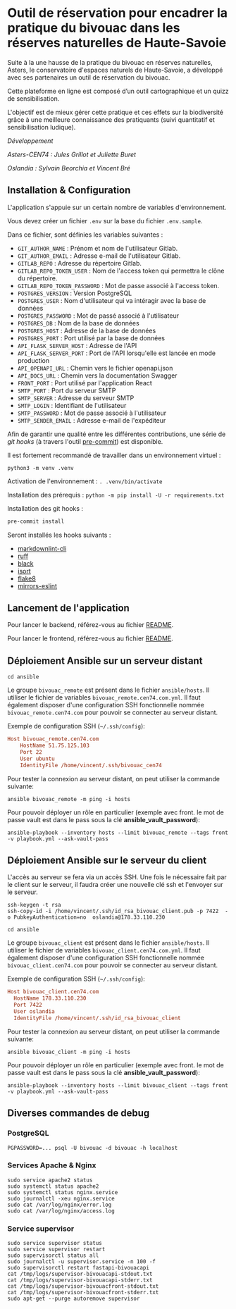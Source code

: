 # Outil de réservation pour encadrer la pratique du bivouac dans les réserves naturelles de Haute-Savoie

Suite à la une hausse de la pratique du bivouac en réserves naturelles, Asters, le conservatoire d'espaces naturels de Haute-Savoie, a développé avec ses partenaires un outil de réservation du bivouac.

Cette plateforme en ligne est composé d’un outil cartographique et un quizz de sensibilisation.

L'objectif est de mieux gérer cette pratique et ces effets sur la biodiversité grâce à une meilleure connaissance des pratiquants (suivi quantitatif et sensibilisation ludique).

*Développement*

*Asters-CEN74 : Jules Grillot et Juliette Buret*

*Oslandia : Sylvain Beorchia et Vincent Bré*

## Installation & Configuration

L'application s'appuie sur un certain nombre de variables d'environnement.

Vous devez créer un fichier `.env` sur la base du fichier `.env.sample`.

Dans ce fichier, sont définies les variables suivantes :

- `GIT_AUTHOR_NAME` : Prénom et nom de l'utilisateur Gitlab.
- `GIT_AUTHOR_EMAIL` : Adresse e-mail de l'utilisateur Gitlab.
- `GITLAB_REPO` : Adresse du répertoire Gitlab.
- `GITLAB_REPO_TOKEN_USER` : Nom de l'access token qui permettra le clône du répertoire.
- `GITLAB_REPO_TOKEN_PASSWORD` : Mot de passe associé à l'access token.
- `POSTGRES_VERSION` : Version PostgreSQL
- `POSTGRES_USER` : Nom d'utilisateur qui va intéragir avec la base de données
- `POSTGRES_PASSWORD` : Mot de passé associé à l'utilisateur
- `POSTGRES_DB` : Nom de la base de données
- `POSTGRES_HOST` : Adresse de la base de données
- `POSTGRES_PORT` : Port utilisé par la base de données
- `API_FLASK_SERVER_HOST` : Adresse de l'API
- `API_FLASK_SERVER_PORT` : Port de l'API lorsqu'elle est lancée en mode production
- `API_OPENAPI_URL` : Chemin vers le fichier openapi.json
- `API_DOCS_URL` : Chemin vers la documentation Swagger
- `FRONT_PORT` : Port utilisé par l'application React
- `SMTP_PORT` : Port du serveur SMTP
- `SMTP_SERVER` : Adresse du serveur SMTP
- `SMTP_LOGIN` : Identifiant de l'utilisateur
- `SMTP_PASSWORD` : Mot de passe associé à l'utilisateur
- `SMTP_SENDER_EMAIL` : Adresse e-mail de l'expéditeur

Afin de garantir une qualité entre les différentes contributions, une série de _git hooks_ (à travers l'outil [pre-commit](https://pre-commit.com/)) est disponible.

Il est fortement recommandé de travailler dans un environnement virtuel :

`python3 -m venv .venv`

Activation de l'environnement :
`. .venv/bin/activate`

Installation des prérequis :
`python -m pip install -U -r requirements.txt`

Installation des git hooks :

```bash
pre-commit install
```

Seront installés les hooks suivants :

- [markdownlint-cli](https://github.com/igorshubovych/markdownlint-cli)
- [ruff](https://github.com/charliermarsh/ruff-pre-commit)
- [black](https://github.com/psf/black)
- [isort](https://github.com/pycqa/isort)
- [flake8](https://github.com/pycqa/flake8)
- [mirrors-eslint](https://github.com/pre-commit/mirrors-eslint)

## Lancement de l'application

Pour lancer le backend, référez-vous au fichier [README](./api/README.md).

Pour lancer le frontend, référez-vous au fichier [README](./front/README.md).

## Déploiement Ansible sur un serveur distant

```shell
cd ansible
```

Le groupe `bivouac_remote` est présent dans le fichier `ansible/hosts`. Il utiliser le fichier de variables `bivouac_remote.cen74.com.yml`. Il faut également disposer d'une configuration SSH fonctionnelle nommée `bivouac_remote.cen74.com` pour pouvoir se connecter au serveur distant.

Exemple de configuration SSH (`~/.ssh/config`):

```ini
Host bivouac_remote.cen74.com
    HostName 51.75.125.103
    Port 22
    User ubuntu
    IdentityFile /home/vincent/.ssh/bivouac_cen74
```

Pour tester la connexion au serveur distant, on peut utiliser la commande suivante:

```shell
ansible bivouac_remote -m ping -i hosts
```

Pour pouvoir déployer un rôle en particulier (exemple avec front. le mot de passe vault est dans le pass sous la clé **ansible_vault_password**):

```shell
ansible-playbook --inventory hosts --limit bivouac_remote --tags front -v playbook.yml --ask-vault-pass
```

## Déploiement Ansible sur le serveur du client

L'accès au serveur se fera via un accès SSH. Une fois le nécessaire fait par le client sur le serveur, il faudra créer une nouvelle clé ssh et l'envoyer sur le serveur.

```shell
ssh-keygen -t rsa
ssh-copy-id -i /home/vincent/.ssh/id_rsa_bivouac_client.pub -p 7422  -o PubkeyAuthentication=no  oslandia@178.33.110.230
```

```shell
cd ansible
```

Le groupe `bivouac_client` est présent dans le fichier `ansible/hosts`. Il utiliser le fichier de variables `bivouac_client.cen74.com.yml`. Il faut également disposer d'une configuration SSH fonctionnelle nommée `bivouac_client.cen74.com` pour pouvoir se connecter au serveur distant.

Exemple de configuration SSH (`~/.ssh/config`):

```ini
Host bivouac_client.cen74.com
  HostName 178.33.110.230
  Port 7422
  User oslandia
  IdentityFile /home/vincent/.ssh/id_rsa_bivouac_client
```

Pour tester la connexion au serveur distant, on peut utiliser la commande suivante:

```shell
ansible bivouac_client -m ping -i hosts
```

Pour pouvoir déployer un rôle en particulier (exemple avec front. le mot de passe vault est dans le pass sous la clé **ansible_vault_password**):

```shell
ansible-playbook --inventory hosts --limit bivouac_client --tags front -v playbook.yml --ask-vault-pass
```

## Diverses commandes de debug

### PostgreSQL

```shell
PGPASSWORD=... psql -U bivouac -d bivouac -h localhost
```

### Services Apache & Nginx

```shell
sudo service apache2 status
sudo systemctl status apache2
sudo systemctl status nginx.service
sudo journalctl -xeu nginx.service
sudo cat /var/log/nginx/error.log
sudo cat /var/log/nginx/access.log
```

### Service supervisor

```shell
sudo service supervisor status
sudo service supervisor restart
sudo supervisorctl status all
sudo journalctl -u supervisor.service -n 100 -f
sudo supervisorctl restart fastapi-bivouacapi
cat /tmp/logs/supervisor-bivouacapi-stdout.txt
cat /tmp/logs/supervisor-bivouacapi-stderr.txt
cat /tmp/logs/supervisor-bivouacfront-stdout.txt
cat /tmp/logs/supervisor-bivouacfront-stderr.txt
sudo apt-get --purge autoremove supervisor
```
